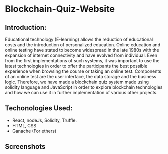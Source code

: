 # Blockchain-Quiz-Website

## Introduction: 
Educational technology (E-learning) allows the reduction of educational costs and the
introduction of personalized education. Online education and online testing have stated to
become widespread in the late 1980s with the expansion of internet connectivity and have
evolved from individual. Even from the first implementations of such systems, it was important to use the latest
technologies in order to offer the participants the best possible experience when browsing the
course or taking an online test. Components of an online test are the user interface, the data
storage and the business logic. Therefore, we have made a blockchain quiz system made
using solidity language and JavaScript in order to explore blockchain technologies and how
we can use it in further implementation of various other projects. 

## Techonologies Used: 
- React, nodeJs, Solidity, Truffle.
- HTML, CSS 
- Ganache (For ethers)

## Screenshots


